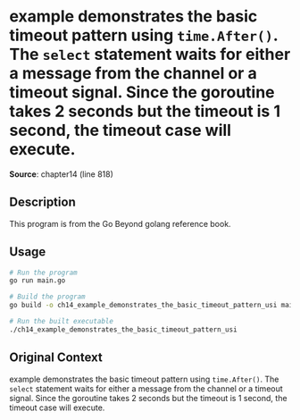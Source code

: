 # example demonstrates the basic timeout pattern using `time.After()`. The `select` statement waits for either a message from the channel or a timeout signal. Since the goroutine takes 2 seconds but the timeout is 1 second, the timeout case will execute.

**Source**: chapter14 (line 818)

## Description

This program is from the Go Beyond golang reference book.

## Usage

```bash
# Run the program
go run main.go

# Build the program
go build -o ch14_example_demonstrates_the_basic_timeout_pattern_usi main.go

# Run the built executable
./ch14_example_demonstrates_the_basic_timeout_pattern_usi
```

## Original Context

example demonstrates the basic timeout pattern using `time.After()`. The `select` statement waits for either a message from the channel or a timeout signal. Since the goroutine takes 2 seconds but the timeout is 1 second, the timeout case will execute.
